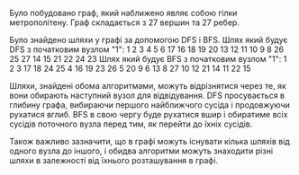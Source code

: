 Було побудовано граф, який наближено являє собою гілки метрополітену. Граф складається з 27 вершин та 27 ребер.

Було знайдено шляхи у графі за допомогою DFS і BFS.
Шлях який будує DFS з початковим вузлом "1": 1 2 3 4 5 6 17 16 18 19 20 13 12 11 10 9 8 26 25 27 14 15 21 22 24 23
Шлях який будує BFS з початковим вузлом "1": 1 2 3 17 18 24 25 4 16 19 23 26 5 20 9 6 13 8 27 10 12 21 14 11 22 15

Шляхи, знайдені обома алгоритмами, можуть відрізнятися через те, як вони обирають наступний вузол для відвідування. DFS просувається в глибину графа, вибираючи першого найближчого сусіда і продовжуючи рухатися вглиб. BFS в свою чергу буде рухатися вшир і обиратиме всіх сусідів поточного вузла перед тим, як перейти до їхніх сусідів.

Також важливо зазначити, що в графі можуть існувати кілька шляхів від одного вузла до іншого, і обидва алгоритми можуть знаходити різні шляхи в залежності від їхнього розташування в графі.
